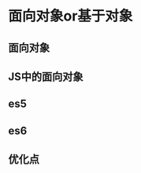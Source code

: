 # 面向对象or基于对象


## 面向对象


## JS中的面向对象

## es5

## es6

## 优化点






















































